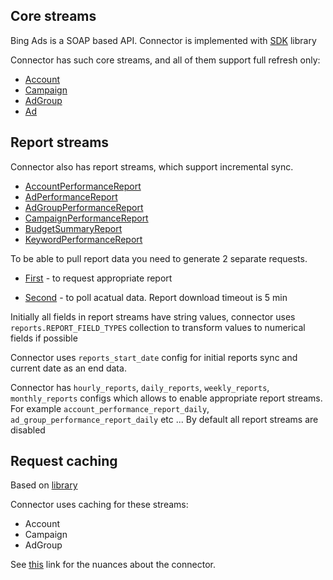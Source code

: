
## Core streams

Bing Ads is a SOAP based API. Connector is implemented with [SDK](https://github.com/BingAds/BingAds-Python-SDK) library

Connector has such core streams, and all of them support full refresh only:
* [Account](https://docs.microsoft.com/en-us/advertising/customer-management-service/advertiseraccount?view=bingads-13)
* [Campaign](https://docs.microsoft.com/en-us/advertising/campaign-management-service/campaign?view=bingads-13)
* [AdGroup](https://docs.microsoft.com/en-us/advertising/campaign-management-service/getadgroupsbycampaignid?view=bingads-13)
* [Ad](https://docs.microsoft.com/en-us/advertising/campaign-management-service/getadsbyadgroupid?view=bingads-13)


## Report streams

Connector also has report streams, which support incremental sync.

* [AccountPerformanceReport](https://docs.microsoft.com/en-us/advertising/reporting-service/accountperformancereportrequest?view=bingads-13)
* [AdPerformanceReport](https://docs.microsoft.com/en-us/advertising/reporting-service/adperformancereportrequest?view=bingads-13)
* [AdGroupPerformanceReport](https://docs.microsoft.com/en-us/advertising/reporting-service/adgroupperformancereportrequest?view=bingads-13)
* [CampaignPerformanceReport](https://docs.microsoft.com/en-us/advertising/reporting-service/campaignperformancereportrequest?view=bingads-13)
* [BudgetSummaryReport](https://docs.microsoft.com/en-us/advertising/reporting-service/budgetsummaryreportrequest?view=bingads-13)
* [KeywordPerformanceReport](https://docs.microsoft.com/en-us/advertising/reporting-service/keywordperformancereportrequest?view=bingads-13)

To be able to pull report data you need to generate 2 separate requests.

* [First](https://docs.microsoft.com/en-us/advertising/reporting-service/submitgeneratereport?view=bingads-13) - to request appropriate report

* [Second](https://docs.microsoft.com/en-us/advertising/reporting-service/pollgeneratereport?view=bingads-13) - to poll acatual data. Report download timeout is 5 min

Initially all fields in report streams have string values, connector uses `reports.REPORT_FIELD_TYPES` collection to transform values to numerical fields if possible

Connector uses `reports_start_date` config for initial reports sync and current date as an end data.

Connector has `hourly_reports`, `daily_reports`, `weekly_reports`, `monthly_reports` configs which allows to enable appropriate report streams. For example `account_performance_report_daily`, `ad_group_performance_report_daily` etc ... By default all report streams are disabled

## Request caching

Based on [library](https://vcrpy.readthedocs.io/en/latest/)

Connector uses caching for these streams:

* Account
* Campaign
* AdGroup

See [this](https://docs.airbyte.io/integrations/sources/bing-ads) link for the nuances about the connector.
